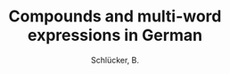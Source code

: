 ---
type: incollection
author: Schlücker, B.
editor: Schlücker, B.
title: Compounds and multi-word expressions in German
booktitle: "Complex lexical units: compounds and multi-word expressions"
address: Berlin, Boston
publisher: De Gruyter
year: 2019-01-01 
pages: 69-94
weblink: https://www.degruyter.com/document/doi/10.1515/9783110632446-003/html
doi: 10.1515/9783110632446-003
---